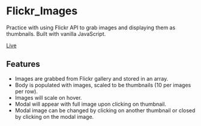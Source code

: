# Flickr_Images

Practice with using Flickr API to grab images and displaying them as thumbnails. Built with vanilla JavaScript.

[Live](https://www.andrechow.com/flickr_images/ "Flickr Images")

## Features
* Images are grabbed from Flickr gallery and stored in an array.
* Body is populated with images, scaled to be thumbnails (10 per images per row).
* Images will scale on hover. 
* Modal will appear with full image upon clicking on thumbnail.
* Modal image can be changed by clicking on another thumbnail or closed by clicking on the modal image.